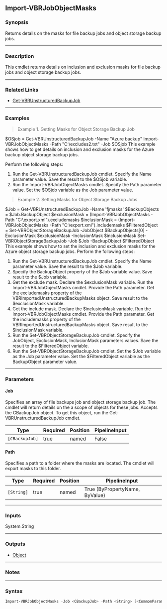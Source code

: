 Import-VBRJobObjectMasks
------------------------

### Synopsis
Returns details on the masks for file backup jobs and object storage backup jobs.

---

### Description

This cmdlet returns details on inclusion and exclusion masks for file backup jobs and object storage backup jobs.

---

### Related Links
* [Get-VBRUnstructuredBackupJob](Get-VBRUnstructuredBackupJob)

---

### Examples
> Example 1. Getting Masks for Object Storage Backup Job

$OSjob = Get-VBRUnstructuredBackupJob -Name "Azure backup"
Import-VBRJobObjectMasks -Path "C:\excludes2.txt" -Job $OSjob
This example shows how to get details on inclusion and exclusion masks for the Azure backup object storage backup jobs.

Perform the following steps:
1. Run the Get-VBRUnstructuredBackupJob cmdlet. Specify the Name parameter value. Save the result to the $OSjob variable.
2. Run the Import-VBRJobObjectMasks cmdlet. Specify the Path parameter value. Set the $OSjob variable as the Job parameter value.
> Example 2. Setting Masks for Object Storage Backup Jobs

$Job = Get-VBRUnstructuredBackupJob -Name 'fjmasks' 
$BackupObjects = $Job.BackupObject 
$exclusionMask = (Import-VBRJobObjectMasks -Path "C:\export.xml").excludemasks 
$inclusionMask = (Import-VBRJobObjectMasks -Path "C:\export.xml").includemasks 
$FilteredObject = Set-VBRObjectStorageBackupJob -JobObject $BackupObjects[0] -ExclusionMask $exclusionMask -InclusionMask $inclusionMask 
Set-VBRObjectStorageBackupJob -Job $Job -BackupObject $FilteredObject
This example shows how to set the inclusion and exclusion masks for the Azure object storage backup jobs.
Perform the following steps:
1. Run the Get-VBRUnstructuredBackupJob cmdlet. Specify the Name parameter value. Save the result to the $Job variable.
2. Specify the BackupObject property of the $Job variable value. Save result to the $Job variable.
3. Get the exclude mask. Declare the $exclusionMask variable. Run the Import-VBRJobObjectMasks cmdlet. Provide the Path parameter. Get the excludemasks property of the VBRImportedUnstructuredBackupMasks object. Save result to the $exclusionMask variable.
4. Get the include mask. Declare the $inclusionMask variable. Run the Import-VBRJobObjectMasks cmdlet. Provide the Path parameter. Get the includemasks property of the VBRImportedUnstructuredBackupMasks object. Save result to the $inclusionMask variable.
5. Run the Set-VBRObjectStorageBackupJob cmdlet. Specify the JobObject, ExclusionMask, InclusionMask parameters values. Save the result to the $FilteredObject variable.
6. Run the Set-VBRObjectStorageBackupJob cmdlet. Set the $Job variable as the Job parameter value. Set the $FilteredObject variable as the BackupObject parameter value.

---

### Parameters
#### **Job**
Specifies an array of file backups job and object storage backup job. The cmdlet will return details on the a scope of objects for these jobs. Accepts the CBackupJob object.  To get this object, run the Get-VBRUnstructuredBackupJob cmdlet.

|Type          |Required|Position|PipelineInput|
|--------------|--------|--------|-------------|
|`[CBackupJob]`|true    |named   |False        |

#### **Path**
Specifies a path to a folder where the masks are located. The cmdlet will export masks to this folder.

|Type      |Required|Position|PipelineInput                 |
|----------|--------|--------|------------------------------|
|`[String]`|true    |named   |True (ByPropertyName, ByValue)|

---

### Inputs
System.String

---

### Outputs
* [Object](https://learn.microsoft.com/en-us/dotnet/api/System.Object)

---

### Notes

---

### Syntax
```PowerShell
Import-VBRJobObjectMasks -Job <CBackupJob> -Path <String> [<CommonParameters>]
```
